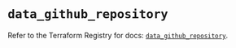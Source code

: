 # `data_github_repository`

Refer to the Terraform Registry for docs: [`data_github_repository`](https://registry.terraform.io/providers/integrations/github/5.44.0/docs/data-sources/repository).
